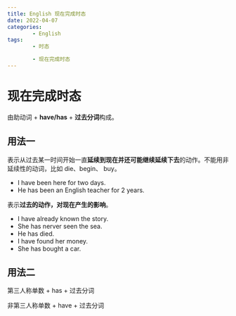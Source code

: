 ```yaml
---
title: English 现在完成时态
date: 2022-04-07
categories:
        - English
tags:
        - 时态

        - 现在完成时态
---
```


# 现在完成时态

由助动词 + **have/has** + **过去分词**构成。

## 用法一

表示从过去某一时间开始一直**延续到现在并还可能继续延续下去**的动作。不能用非延续性的动词，比如 die、begin、 buy。

- I have been here for two days.
- He has been an English teacher for 2 years.

表示**过去的动作，对现在产生的影响**。

- I have already known the story.
- She has nerver seen the sea.
- He has died.
- I have found her money.
- She has bought a car.

## 用法二

第三人称单数 + has + 过去分词

非第三人称单数 + have + 过去分词
